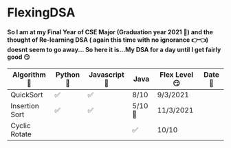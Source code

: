 # FlexingDSA 


#### So I am at my Final Year of CSE Major (Graduation year 2021 👻) and the thought of Re-learning DSA ( again this time with no ignorance 👉👈) doesnt seem to go away... So here it is...My DSA for a day until I get fairly good 😏

| Algorithm 🤯     | Python 🐍 | Javascript  🧠 | Java | Flex Level 😏 | Date 📅 |
| ----------- | ----------- | ----------- | ---------- |----------- |-----|
| QuickSort     | ✅ | ✅ | 8/10 | 9/3/2021
| Insertion Sort     | ✅ | ✅ | 5/10 🤯 | 11/3/2021
| Cyclic Rotate  |    |     |  ✅  | 10/10 | 
